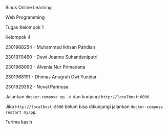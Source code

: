 Binus Online Learning

Web Programming

Tugas Kelompok 1

Kelompok 4

2301968254 - Muhammad Ikhsan Pahdian

2301970460 - Dewi Joanne Suhandeniputri

2301968090 - Alvenia Nur Primadana

2301968191 - Dhimas Anugrah Dwi Yunidar

2301929392 - Noval Parinusa

Jalankan `docker-compose up -d` dan kunjungi `http://localhost:8000`.

Jika `http://localhost:8000` belum bisa dikunjungi jalankan `docker-compose restart myapp`.

Terima kasih
